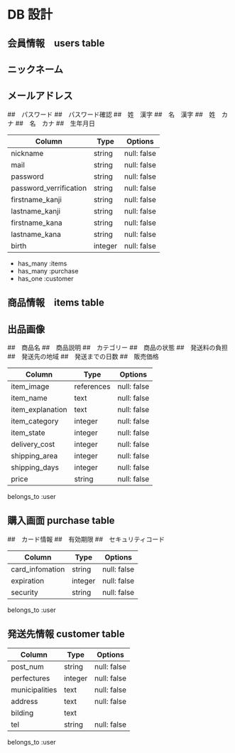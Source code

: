 # DB 設計

## 会員情報　users table

## ニックネーム
## メールアドレス
##　パスワード
##　パスワード確認
##　姓　漢字
##　名　漢字
##　姓　カナ
##　名　カナ
##　生年月日

| Column                         | Type                | Options                 |
|------------------------------- |---------------------|-------------------------|
| nickname                       | string              | null: false             | 
| mail                           | string              | null: false             |
| password                       | string              | null: false             |
| password_verrification         | string              | null: false             |
| firstname_kanji                | string              | null: false             |
| lastname_kanji                 | string              | null: false             |
| firstname_kana                 | string              | null: false             |
| lastname_kana                  | string              | null: false             |
| birth                          | integer             | null: false             |

* has_many :items
* has_many :purchase
* has_one  :customer


## 商品情報　items table
## 出品画像
##　商品名
##　商品説明
##　カテゴリー
##　商品の状態
##　発送料の負担
##　発送先の地域
##　発送までの日数
##　販売価格


| Column                         | Type                | Options                 |
|------------------------------- |---------------------|-------------------------|
| item_image                     | references          | null: false             | 
| item_name                      | text                | null: false             |
| item_explanation               | text                | null: false             |
| item_category                  | integer             | null: false             |
| item_state                     | integer             | null: false             |
| delivery_cost                  | integer             | null: false             |
| shipping_area                  | integer             | null: false             |
| shipping_days                  | integer             | null: false             |
| price                          | string              | null: false             |

belongs_to :user

## 購入画面 purchase table

##　カード情報
##　有効期限
##　セキュリティコード

| Column                         | Type                | Options                 |
|------------------------------- |---------------------|-------------------------|
| card_infomation                | string              | null: false             | 
| expiration                     | integer             | null: false             |
| security                       | string              | null: false             |

belongs_to :user


## 発送先情報  customer table

| Column                         | Type                | Options                 |
|------------------------------- |---------------------|-------------------------|
| post_num                       | string              | null: false             | 
| perfectures                    | integer             | null: false             |
| municipalities                 | text                | null: false             |
| address                        | text                | null: false             |
| bilding                        | text                |                         |
| tel                            | string              | null: false             |

belongs_to :user





